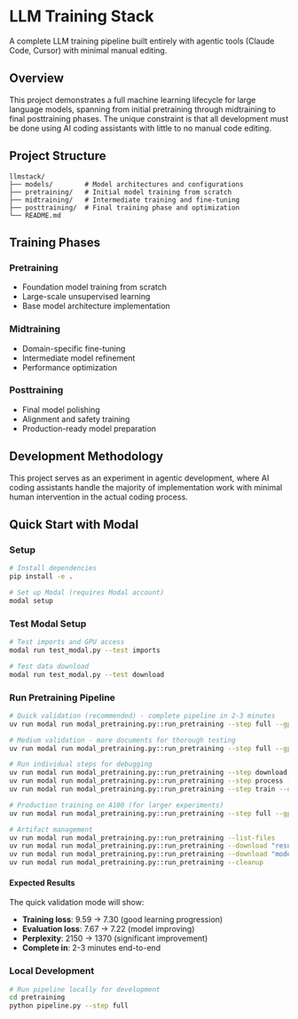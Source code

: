 # LLM Training Stack

A complete LLM training pipeline built entirely with agentic tools (Claude Code, Cursor) with minimal manual editing.

## Overview

This project demonstrates a full machine learning lifecycle for large language models, spanning from initial pretraining through midtraining to final posttraining phases. The unique constraint is that all development must be done using AI coding assistants with little to no manual code editing.

## Project Structure

```
llmstack/
├── models/        # Model architectures and configurations
├── pretraining/   # Initial model training from scratch
├── midtraining/   # Intermediate training and fine-tuning
├── posttraining/  # Final training phase and optimization
└── README.md
```

## Training Phases

### Pretraining
- Foundation model training from scratch
- Large-scale unsupervised learning
- Base model architecture implementation

### Midtraining
- Domain-specific fine-tuning
- Intermediate model refinement
- Performance optimization

### Posttraining
- Final model polishing
- Alignment and safety training
- Production-ready model preparation

## Development Methodology

This project serves as an experiment in agentic development, where AI coding assistants handle the majority of implementation work with minimal human intervention in the actual coding process.

## Quick Start with Modal

### Setup
```bash
# Install dependencies
pip install -e .

# Set up Modal (requires Modal account)
modal setup
```

### Test Modal Setup
```bash
# Test imports and GPU access
modal run test_modal.py --test imports

# Test data download
modal run test_modal.py --test download
```

### Run Pretraining Pipeline
```bash
# Quick validation (recommended) - complete pipeline in 2-3 minutes
uv run modal run modal_pretraining.py::run_pretraining --step full --gpu-tier t4 --quick true

# Medium validation - more documents for thorough testing
uv run modal run modal_pretraining.py::run_pretraining --step full --gpu-tier t4 --quick false

# Run individual steps for debugging
uv run modal run modal_pretraining.py::run_pretraining --step download --quick true
uv run modal run modal_pretraining.py::run_pretraining --step process --quick true
uv run modal run modal_pretraining.py::run_pretraining --step train --quick true

# Production training on A100 (for larger experiments)
uv run modal run modal_pretraining.py::run_pretraining --step full --gpu-tier a100 --quick false

# Artifact management
uv run modal run modal_pretraining.py::run_pretraining --list-files
uv run modal run modal_pretraining.py::run_pretraining --download "results/full_result.json"
uv run modal run modal_pretraining.py::run_pretraining --download "models/checkpoints/final_model.pt"
uv run modal run modal_pretraining.py::run_pretraining --cleanup
```

#### Expected Results
The quick validation mode will show:
- **Training loss**: 9.59 → 7.30 (good learning progression)
- **Evaluation loss**: 7.67 → 7.22 (model improving)
- **Perplexity**: 2150 → 1370 (significant improvement)
- **Complete in**: 2-3 minutes end-to-end

### Local Development
```bash
# Run pipeline locally for development
cd pretraining
python pipeline.py --step full
```